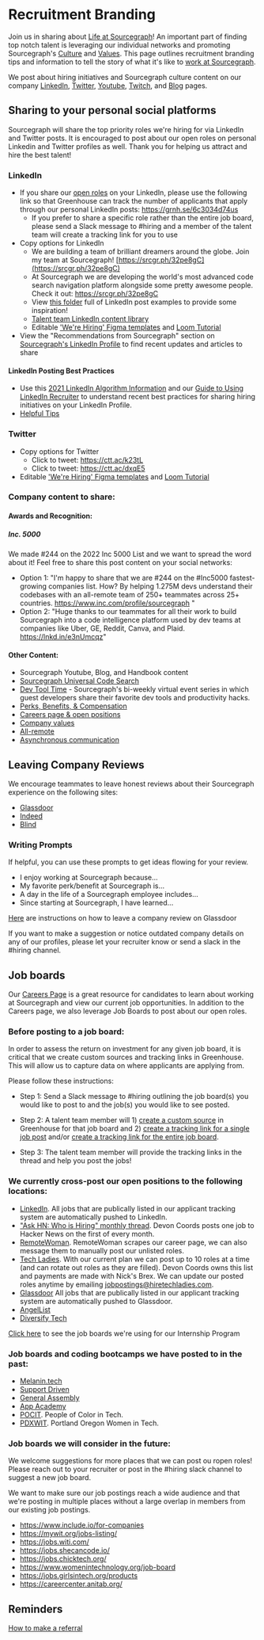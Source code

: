 # Recruitment Branding

Join us in sharing about [Life at Sourcegraph](https://www.linkedin.com/company/sourcegraph/life/lifeatsourcegraph/?viewAsMember=true)! An important part of finding top notch talent is leveraging our individual networks and promoting Sourcegraph's [Culture](../../resources_for_candidates.md#sourcegraphs-culture) and [Values](../../../../company-info-and-process/values/index.md).
This page outlines recruitment branding tips and information to tell the story of what it's like to [work at Sourcegraph](../../resources_for_candidates.md#working-at-sourcegraph).

We post about hiring initiatives and Sourcegraph culture content on our company [LinkedIn](https://www.linkedin.com/company/sourcegraph/?viewAsMember=true), [Twitter](https://twitter.com/sourcegraph?ref_src=twsrc%5Egoogle%7Ctwcamp%5Eserp%7Ctwgr%5Eauthor), [Youtube](https://www.youtube.com/c/sourcegraph), [Twitch](https://www.twitch.tv/sourcegraph), and [Blog](https://about.sourcegraph.com/blog/?_ga=2.123203275.1380659926.1640620768-539125958.1632800152) pages.

## Sharing to your personal social platforms

Sourcegraph will share the top priority roles we're hiring for via LinkedIn and Twitter posts. It is encouraged to post about our open roles on personal Linkedin and Twitter profiles as well. Thank you for helping us attract and hire the best talent!

### LinkedIn

- If you share our [open roles](https://boards.greenhouse.io/sourcegraph91) on your LinkedIn, please use the following link so that Greenhouse can track the number of applicants that apply through our personal LinkedIn posts: https://grnh.se/6c3034d74us
  - If you prefer to share a specific role rather than the entire job board, please send a Slack message to #hiring and a member of the talent team will create a tracking link for you to use
- Copy options for LinkedIn
  - We are building a team of brilliant dreamers around the globe. Join my team at Sourcegraph! [https://srcgr.ph/32pe8gC](https://srcgr.ph/32pe8gC)
  - At Sourcegraph we are developing the world's most advanced code search navigation platform alongside some pretty awesome people. Check it out: https://srcgr.ph/32pe8gC
  - View [this folder](https://drive.google.com/drive/u/0/folders/1wE3IGJ5WF5fYIm7h6BOA9z_kUAieInsE) full of LinkedIn post examples to provide some inspiration!
  - [Talent team LinkedIn content library](https://docs.google.com/spreadsheets/d/1j8mzReq4FTNrxFC8-4moSWunwPynUpgllo2_dshcwCQ/edit#gid=0)
  - Editable ['We're Hiring' Figma templates](https://www.figma.com/file/XXHx1E5zptZXvVXhf4YHAW/Hiring-social-imagery-templates?node-id=623%3A54) and [Loom Tutorial](https://www.loom.com/share/f03bdf8745af411481fa51e3a5a0f54d)
- View the "Recommendations from Sourcegraph" section on [Sourcegraph's LinkedIn Profile](https://www.linkedin.com/company/sourcegraph) to find recent updates and articles to share

#### LinkedIn Posting Best Practices

- Use this [2021 LinkedIn Algorithm Information](https://www.linkedin.com/posts/richardvanderblom_linkedin-algorithm-report-edition-2021-activity-6848141573990051840-spu1/) and our [Guide to Using LinkedIn Recruiter](linkedin.md#guide-to-using-linkedin-recruiter) to understand recent best practices for sharing hiring initiatives on your LinkedIn Profile.
- [Helpful Tips](https://www.linkedin.com/pulse/13-tips-mastering-linkedin-algorithm-jay-palter/)

### Twitter

- Copy options for Twitter
  - Click to tweet: https://ctt.ac/k23tL
  - Click to tweet: https://ctt.ac/dxqE5
- Editable ['We're Hiring' Figma templates](https://www.figma.com/file/XXHx1E5zptZXvVXhf4YHAW/Hiring-social-imagery-templates?node-id=623%3A54) and [Loom Tutorial](https://www.loom.com/share/f03bdf8745af411481fa51e3a5a0f54d)

### Company content to share:

#### Awards and Recognition:

##### Inc. 5000

We made #244 on the 2022 Inc 5000 List and we want to spread the word about it! Feel free to share this post content on your social networks:

- Option 1: "I'm happy to share that we are #244 on the #Inc5000 fastest-growing companies list.
  How? By helping 1.275M devs understand their codebases with an all-remote team of 250+ teammates across 25+ countries. https://www.inc.com/profile/sourcegraph "
- Option 2: "Huge thanks to our teammates for all their work to build Sourcegraph into a code intelligence platform used by dev teams at companies like Uber, GE, Reddit, Canva, and Plaid. https://lnkd.in/e3nUmcqz"

#### Other Content:

- Sourcegraph Youtube, Blog, and Handbook content
- [Sourcegraph Universal Code Search](https://www.youtube.com/watch?v=GQj5jXdON3A)
- [Dev Tool Time](https://www.youtube.com/playlist?list=PL6zLuuRVa1_iDEP4EicZ8972RgyccCRGF) - Sourcegraph's bi-weekly virtual event series in which guest developers share their favorite dev tools and productivity hacks.
- [Perks, Benefits, & Compensation](../../../../benefits-pay-perks/benefits-perks/index.md)
- [Careers page & open positions](../../resources_for_candidates.md#how-to-apply)
- [Company values](../../resources_for_candidates.md#our-company-values)
- [All-remote](../../../../company-info-and-process/remote/index.md)
- [Asynchronous communication](../../../../company-info-and-process/communication/asynchronous-communication.md)

## Leaving Company Reviews

We encourage teammates to leave honest reviews about their Sourcegraph experience on the following sites:

- [Glassdoor](https://www.glassdoor.com/Overview/Working-at-Sourcegraph-EI_IE1356770.11,22.htm)
- [Indeed](https://www.indeed.com/cmp/Sourcegraph?from=mobviewjob&tk=1fnuarl95u1rp800&fromjk=e815aae4e6537634&attributionid=mobvjcmp)
- [Blind](https://www.teamblind.com/company/Sourcegraph/)

### Writing Prompts

If helpful, you can use these prompts to get ideas flowing for your review.

- I enjoy working at Sourcegraph because...
- My favorite perk/benefit at Sourcegraph is...
- A day in the life of a Sourcegraph employee includes...
- Since starting at Sourcegraph, I have learned...

[Here](https://help.glassdoor.com/s/article/Writing-a-company-review?language=en_US) are instructions on how to leave a company review on Glassdoor

If you want to make a suggestion or notice outdated company details on any of our profiles, please let your recruiter know or send a slack in the #hiring channel.

## Job boards

Our [Careers Page](https://about.sourcegraph.com/jobs/?_ga=2.236774849.1380659926.1640620768-539125958.1632800152) is a great resource for candidates to learn about working at Sourcegraph and view our current job opportunities. In addition to the Careers page, we also leverage Job Boards to post about our open roles.

### Before posting to a job board:

In order to assess the return on investment for any given job board, it is critical that we create custom sources and tracking links in Greenhouse. This will allow us to capture data on where applicants are applying from.

Please follow these instructions:

- Step 1: Send a Slack message to #hiring outlining the job board(s) you would like to post to and the job(s) you would like to see posted.

- Step 2: A talent team member will 1) [create a custom source](https://support.greenhouse.io/hc/en-us/articles/200721664-Add-Custom-Source) in Greenhouse for that job board and 2) [create a tracking link for a single job post](https://support.greenhouse.io/hc/en-us/articles/4405093302427-Create-a-tracking-link-for-a-single-job-post) and/or [create a tracking link for the entire job board](https://support.greenhouse.io/hc/en-us/articles/201823760-Create-Tracking-Link-for-Job-Board).

- Step 3: The talent team member will provide the tracking links in the thread and help you post the jobs!

### We currently cross-post our open positions to the following locations:

- [LinkedIn](https://www.linkedin.com/jobs/search/?keywords=sourcegraph). All jobs that are publically listed in our applicant tracking system are automatically pushed to LinkedIn.
- ["Ask HN: Who is Hiring" monthly thread](hacker-news-who-is-hiring.md). Devon Coords posts one job to Hacker News on the first of every month.
- [RemoteWoman](https://remotewoman.com/). RemoteWoman scrapes our career page, we can also message them to manually post our unlisted roles.
- [Tech Ladies](https://www.hiretechladies.com/). With our current plan we can post up to 10 roles at a time (and can rotate out roles as they are filled). Devon Coords owns this list and payments are made with Nick's Brex. We can update our posted roles anytime by emailing jobpostings@hiretechladies.com.
- [Glassdoor](https://www.glassdoor.com/Overview/Working-at-Sourcegraph-EI_IE1356770.11,22.htm) All jobs that are publically listed in our applicant tracking system are automatically pushed to Glassdoor.
- [AngelList](https://angel.co/company/sourcegraph)
- [Diversify Tech](https://www.diversifytech.co/job-board)

[Click here](../internship/index.md#college-job-boards-were-using) to see the job boards we're using for our Internship Program

### Job boards and coding bootcamps we have posted to in the past:

- [Melanin.tech](https://melanin.tech/)
- [Support Driven](https://supportdriven.com/)
- [General Assembly](https://generalassemb.ly/)
- [App Academy](https://www.appacademy.io/)
- [POCIT](https://peopleofcolorintech.com/). People of Color in Tech.
- [PDXWIT](https://www.pdxwit.org/). Portland Oregon Women in Tech.

### Job boards we will consider in the future:

We welcome suggestions for more places that we can post ou ropen roles! Please reach out to your recruiter or post in the #hiring slack channel to suggest a new job board.

We want to make sure our job postings reach a wide audience and that we're posting in multiple places without a large overlap in members from our existing job postings.

- https://www.include.io/for-companies
- https://mywit.org/jobs-listing/
- https://jobs.witi.com/
- https://jobs.shecancode.io/
- https://jobs.chicktech.org/
- https://www.womenintechnology.org/job-board
- https://jobs.girlsintech.org/products
- https://careercenter.anitab.org/

## Reminders

[How to make a referral](index.md#making-a-referral)
